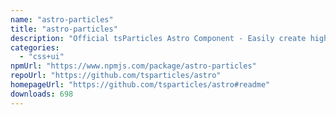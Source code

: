```yaml
---
name: "astro-particles"
title: "astro-particles"
description: "Official tsParticles Astro Component - Easily create highly customizable particle, confetti and fireworks animations and use them as animated backgrounds for your website. Ready to use components available also for Web Components, Vue.js (2.x and 3.x), An"
categories:
  - "css+ui"
npmUrl: "https://www.npmjs.com/package/astro-particles"
repoUrl: "https://github.com/tsparticles/astro"
homepageUrl: "https://github.com/tsparticles/astro#readme"
downloads: 698
---
```

